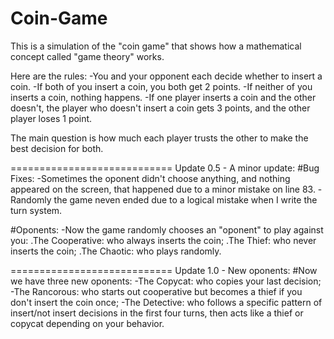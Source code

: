 # Coin-Game
This is a simulation of the "coin game" that shows how a mathematical concept called "game theory" works.

Here are the rules:
-You and your opponent each decide whether to insert a coin.
-If both of you insert a coin, you both get 2 points.
-If neither of you inserts a coin, nothing happens.
-If one player inserts a coin and the other doesn't, the player who doesn't insert a coin gets 3 points, and the other player loses 1 point.

The main question is how much each player trusts the other to make the best decision for both.

============================ 
Update 0.5 - A minor update:
#Bug Fixes:
  -Sometimes the oponent didn't choose anything, and nothing appeared on the screen, that happened due to a minor mistake on line 83.
  -Randomly the game neven ended due to a logical mistake when I write the turn system.
  
 #Oponents:
  -Now the game randomly chooses an "oponent" to play against you:
    .The Cooperative: who always inserts the coin;
    .The Thief: who never inserts the coin;
    .The Chaotic: who plays randomly.
 
============================ 
Update 1.0 - New oponents:
#Now we have three new oponents:
  -The Copycat: who copies your last decision;
  -The Rancorous: who starts out cooperative but becomes a thief if you don't insert the coin once;
  -The Detective: who follows a specific pattern of insert/not insert decisions in the first four turns, then acts like a thief or copycat depending on your behavior.
